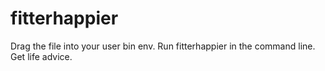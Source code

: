 fitterhappier
=============

Drag the file into your user bin env.
Run fitterhappier in the command line.
Get life advice.
